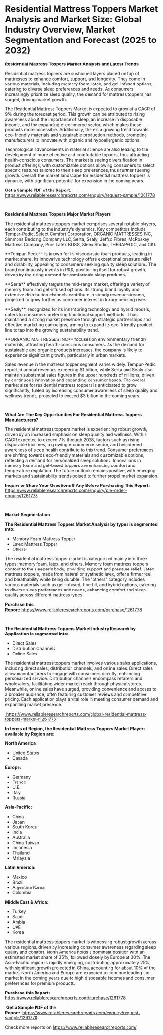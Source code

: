 <p><h1>Residential Mattress Toppers Market Analysis and Market Size: Global Industry Overview, Market Segmentation and Forecast (2025 to 2032)</h1></p><p><strong>Residential Mattress Toppers Market Analysis and Latest Trends</strong></p>
<p><p>Residential mattress toppers are cushioned layers placed on top of mattresses to enhance comfort, support, and longevity. They come in various materials, including memory foam, latex, and gel-infused options, catering to diverse sleep preferences and needs. As consumers increasingly prioritize sleep quality, the demand for mattress toppers has surged, driving market growth.</p><p>The Residential Mattress Toppers Market is expected to grow at a CAGR of 9% during the forecast period. This growth can be attributed to rising awareness about the importance of sleep, an increase in disposable income, and the expanding e-commerce sector, which makes these products more accessible. Additionally, there’s a growing trend towards eco-friendly materials and sustainable production methods, prompting manufacturers to innovate with organic and hypoallergenic options.</p><p>Technological advancements in material science are also leading to the development of more effective and comfortable toppers, thus attracting health-conscious consumers. The market is seeing diversification in product offerings, with customizable options allowing consumers to select specific features tailored to their sleep preferences, thus further fuelling growth. Overall, the market landscape for residential mattress toppers is dynamic, with significant potential for expansion in the coming years.</p></p>
<p><strong>Get a Sample PDF of the Report:&nbsp;</strong> <a href="https://www.reliableresearchreports.com/enquiry/request-sample/1261778?utm_campaign=2202&utm_medium=2&utm_source=Github&utm_content=ia&utm_term=05042025&utm_id=residential-mattress-toppers">https://www.reliableresearchreports.com/enquiry/request-sample/1261778</a></p>
<p>&nbsp;</p>
<p><strong>Residential Mattress Toppers Major Market Players</strong></p>
<p><p>The residential mattress toppers market comprises several notable players, each contributing to the industry's dynamics. Key competitors include Tempur-Pedic, Select Comfort Corporation, ORGANIC MATTRESSES INC, Simmons Bedding Company LLC, Serta, Sealy, Jeffco Fibres, McRoskey Mattress Company, Pure Latex BLISS, Sleep Studio, THERAPEDIC, and CKI.</p><p>**Tempur-Pedic** is known for its viscoelastic foam products, leading in market share. Its innovative technology offers exceptional pressure relief and durability, appealing to consumers seeking quality sleep solutions. The brand continuously invests in R&D, positioning itself for robust growth, driven by the rising demand for comfortable sleep products.</p><p>**Serta** effectively targets the mid-range market, offering a variety of memory foam and gel-infused options. Its strong brand loyalty and extensive distribution channels contribute to steady revenue streams, projected to grow further as consumer interest in luxury bedding rises.</p><p>**Sealy**, recognized for its innerspring technology and hybrid models, caters to consumers preferring traditional support methods. It has maintained a strong market presence through strategic partnerships and effective marketing campaigns, aiming to expand its eco-friendly product line to tap into the growing sustainability trend.</p><p>**ORGANIC MATTRESSES INC** focuses on environmentally friendly materials, attracting health-conscious consumers. As the demand for sustainable and organic products increases, the company is likely to experience significant growth, particularly in urban markets.</p><p>Sales revenue in the mattress topper segment varies widely. Tempur-Pedic reported annual revenues exceeding $1 billion, while Serta and Sealy also maintain substantial sales figures in the upper hundreds of millions, driven by continuous innovation and expanding consumer bases. The overall market size for residential mattress toppers is anticipated to grow significantly, fueled by increasing consumer awareness of sleep quality and wellness trends, projected to exceed $3 billion in the coming years.</p></p>
<p>&nbsp;</p>
<p><strong>What Are The Key Opportunities For Residential Mattress Toppers Manufacturers?</strong></p>
<p><p>The residential mattress toppers market is experiencing robust growth, driven by an increased emphasis on sleep quality and wellness. With a CAGR expected to exceed 7% through 2028, factors such as rising disposable incomes, a growing e-commerce sector, and heightened awareness of sleep health contribute to this trend. Consumer preferences are shifting towards eco-friendly materials and customizable options, reflecting a demand for personalized sleep solutions. Innovations in memory foam and gel-based toppers are enhancing comfort and temperature regulation. The future outlook remains positive, with emerging markets and sustainability trends poised to further propel market expansion.</p></p>
<p><strong>Inquire or Share Your Questions If Any Before Purchasing This Report:</strong> <a href="https://www.reliableresearchreports.com/enquiry/pre-order-enquiry/1261778?utm_campaign=2202&utm_medium=2&utm_source=Github&utm_content=ia&utm_term=05042025&utm_id=residential-mattress-toppers">https://www.reliableresearchreports.com/enquiry/pre-order-enquiry/1261778</a></p>
<p>&nbsp;</p>
<p><strong>Market Segmentation</strong></p>
<p><strong>The Residential Mattress Toppers Market Analysis by types is segmented into:</strong></p>
<p><ul><li>Memory Foam Mattress Topper</li><li>Latex Mattress Topper</li><li>Others</li></ul></p>
<p><p>The residential mattress topper market is categorized mainly into three types: memory foam, latex, and others. Memory foam mattress toppers contour to the sleeper's body, providing support and pressure relief. Latex mattress toppers, made from natural or synthetic latex, offer a firmer feel and breathability while being durable. The "others" category includes various materials such as gel-infused, fiberfill, and hybrid options, catering to diverse sleep preferences and needs, enhancing comfort and sleep quality across different mattress types.</p></p>
<p><strong>Purchase this Report:&nbsp;</strong><a href="https://www.reliableresearchreports.com/purchase/1261778?utm_campaign=2202&utm_medium=2&utm_source=Github&utm_content=ia&utm_term=05042025&utm_id=residential-mattress-toppers">https://www.reliableresearchreports.com/purchase/1261778</a></p>
<p>&nbsp;</p>
<p><strong>The Residential Mattress Toppers Market Industry Research by Application is segmented into:</strong></p>
<p><ul><li>Direct Sales</li><li>Distribution Channels</li><li>Online Sales</li></ul></p>
<p><p>The residential mattress toppers market involves various sales applications, including direct sales, distribution channels, and online sales. Direct sales allow manufacturers to engage with consumers directly, enhancing personalized service. Distribution channels encompass retailers and wholesalers, facilitating wider market reach through physical stores. Meanwhile, online sales have surged, providing convenience and access to a broader audience, often featuring customer reviews and competitive pricing. Each application plays a vital role in meeting consumer demand and expanding market presence.</p></p>
<p><a href="https://www.reliableresearchreports.com/global-residential-mattress-toppers-market-r1261778?utm_campaign=2202&utm_medium=2&utm_source=Github&utm_content=ia&utm_term=05042025&utm_id=residential-mattress-toppers">&nbsp;https://www.reliableresearchreports.com/global-residential-mattress-toppers-market-r1261778</a></p>
<p><strong>In terms of Region, the Residential Mattress Toppers Market Players available by Region are:</strong></p>
<p>
    <p> <strong> North America: </strong>
        <ul>
            <li>United States</li>
            <li>Canada</li>
        </ul>
        </p> 
    <p> <strong> Europe: </strong>
        <ul>
            <li>Germany</li>
            <li>France</li>
            <li>U.K.</li>
            <li>Italy</li>
            <li>Russia</li>
        </ul>
        </p> 
    <p> <strong> Asia-Pacific: </strong>
        <ul>
            <li>China</li>
            <li>Japan</li>
            <li>South Korea</li>
            <li>India</li>
            <li>Australia</li>
            <li>China Taiwan</li>
            <li>Indonesia</li>
            <li>Thailand</li>
            <li>Malaysia</li>
        </ul>
        </p> 
    <p> <strong> Latin America: </strong>
        <ul>
            <li>Mexico</li>
            <li>Brazil</li>
            <li>Argentina Korea</li>
            <li>Colombia</li>
        </ul>
        </p> 
    <p> <strong> Middle East & Africa: </strong>
        <ul>
            <li>Turkey</li>
            <li>Saudi</li>
            <li>Arabia</li>
            <li>UAE</li>
            <li>Korea</li>
        </ul>
    </p>
    </p>
<p><p>The residential mattress toppers market is witnessing robust growth across various regions, driven by increasing consumer awareness regarding sleep quality and comfort. North America holds a dominant position with an estimated market share of 35%, followed closely by Europe at 30%. The Asia-Pacific region is rapidly emerging, contributing approximately 25%, with significant growth projected in China, accounting for about 10% of the market. North America and Europe are expected to continue leading the market in the coming years due to high disposable incomes and consumer preferences for premium products.</p></p>
<p><strong>Purchase this Report: </strong><a href="https://www.reliableresearchreports.com/purchase/1261778?utm_campaign=2202&utm_medium=2&utm_source=Github&utm_content=ia&utm_term=05042025&utm_id=residential-mattress-toppers">https://www.reliableresearchreports.com/purchase/1261778</a></p>
<p>&nbsp;<strong>Get a Sample PDF of the Report:&nbsp;&nbsp;</strong><a href="https://www.reliableresearchreports.com/enquiry/request-sample/1261778?utm_campaign=2202&utm_medium=2&utm_source=Github&utm_content=ia&utm_term=05042025&utm_id=residential-mattress-toppers">https://www.reliableresearchreports.com/enquiry/request-sample/1261778</a></p>
<p><strong></strong></p>
<p>Check more reports on <a href="https://www.reliableresearchreports.com/?utm_campaign=2202&utm_medium=2&utm_source=Github&utm_content=ia&utm_term=05042025&utm_id=residential-mattress-toppers">https://www.reliableresearchreports.com/</a></p>